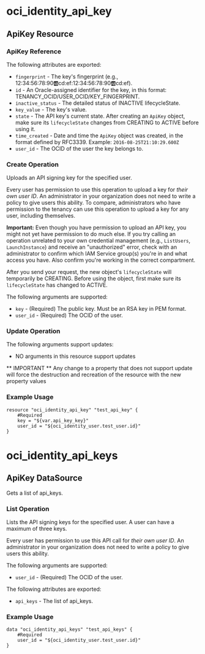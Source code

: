 # oci\_identity\_api_key

## ApiKey Resource

### ApiKey Reference

The following attributes are exported:

* `fingerprint` - The key's fingerprint (e.g., 12:34:56:78:90:ab:cd:ef:12:34:56:78:90:ab:cd:ef).
* `id` - An Oracle-assigned identifier for the key, in this format: TENANCY_OCID/USER_OCID/KEY_FINGERPRINT. 
* `inactive_status` - The detailed status of INACTIVE lifecycleState.
* `key_value` - The key's value.
* `state` - The API key's current state. After creating an `ApiKey` object, make sure its `lifecycleState` changes from CREATING to ACTIVE before using it. 
* `time_created` - Date and time the `ApiKey` object was created, in the format defined by RFC3339.  Example: `2016-08-25T21:10:29.600Z` 
* `user_id` - The OCID of the user the key belongs to.



### Create Operation
Uploads an API signing key for the specified user.  

Every user has permission to use this operation to upload a key for *their own user ID*. An
administrator in your organization does not need to write a policy to give users this ability.
To compare, administrators who have permission to the tenancy can use this operation to upload a
key for any user, including themselves.

**Important:** Even though you have permission to upload an API key, you might not yet
have permission to do much else. If you try calling an operation unrelated to your own credential
management (e.g., `ListUsers`, `LaunchInstance`) and receive an "unauthorized" error,
check with an administrator to confirm which IAM Service group(s) you're in and what access
you have. Also confirm you're working in the correct compartment. 

After you send your request, the new object's `lifecycleState` will temporarily be CREATING. Before using
the object, first make sure its `lifecycleState` has changed to ACTIVE.


The following arguments are supported:

* `key` - (Required) The public key.  Must be an RSA key in PEM format.
* `user_id` - (Required) The OCID of the user.


### Update Operation


The following arguments support updates:
* NO arguments in this resource support updates

** IMPORTANT **
Any change to a property that does not support update will force the destruction and recreation of the resource with the new property values

### Example Usage

```
resource "oci_identity_api_key" "test_api_key" {
	#Required
	key = "${var.api_key_key}"
	user_id = "${oci_identity_user.test_user.id}"
}
```

# oci\_identity\_api_keys

## ApiKey DataSource

Gets a list of api_keys.

### List Operation
Lists the API signing keys for the specified user. A user can have a maximum of three keys.

Every user has permission to use this API call for *their own user ID*.  An administrator in your
organization does not need to write a policy to give users this ability.

The following arguments are supported:

* `user_id` - (Required) The OCID of the user.


The following attributes are exported:

* `api_keys` - The list of api_keys.

### Example Usage

```
data "oci_identity_api_keys" "test_api_keys" {
	#Required
	user_id = "${oci_identity_user.test_user.id}"
}
```